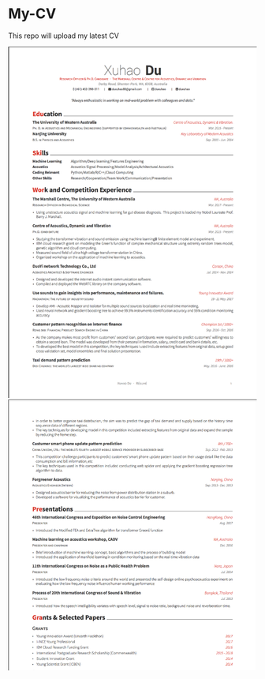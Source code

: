 # My-CV
This repo will upload my latest CV

![alt text](https://github.com/duxuhao/My-CV/blob/master/resume1.png)
![alt text](https://github.com/duxuhao/My-CV/blob/master/resume2.png)
